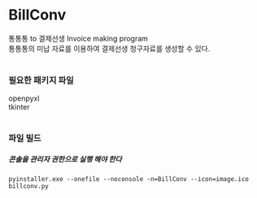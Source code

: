 # BillConv
통통통 to 결제선생 Invoice making program
<br/>
통통통의 미납 자료를 이용하여 결제선생 청구자료를 생성할 수 있다.
<br/>
<br/>

### 필요한 패키지 파일
openpyxl  
tkinter
<br/>
<br/>

### 파일 빌드
##### 콘솔을 관리자 권한으로 실행 해야 한다
`pyinstaller.exe --onefile --noconsole -n=BillConv --icon=image.ico billconv.py`
